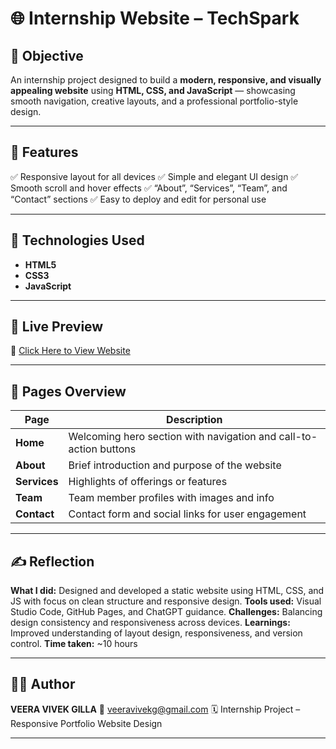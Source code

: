 # 🌐 Internship Website – TechSpark

## 🎯 Objective

An internship project designed to build a **modern, responsive, and visually appealing website** using **HTML, CSS, and JavaScript** — showcasing smooth navigation, creative layouts, and a professional portfolio-style design.

---

## 🧩 Features

✅ Responsive layout for all devices
✅ Simple and elegant UI design
✅ Smooth scroll and hover effects
✅ “About”, “Services”, “Team”, and “Contact” sections
✅ Easy to deploy and edit for personal use

---

## 🧰 Technologies Used

* **HTML5**
* **CSS3**
* **JavaScript**

---

## 🚀 Live Preview

🔗 [Click Here to View Website](https://veera-vivek.github.io/Internship_website/)

---

## 📘 Pages Overview

| **Page**     | **Description**                                                   |
| ------------ | ----------------------------------------------------------------- |
| **Home**     | Welcoming hero section with navigation and call-to-action buttons |
| **About**    | Brief introduction and purpose of the website                     |
| **Services** | Highlights of offerings or features                               |
| **Team**     | Team member profiles with images and info                         |
| **Contact**  | Contact form and social links for user engagement                 |

---

## ✍️ Reflection

**What I did:** Designed and developed a static website using HTML, CSS, and JS with focus on clean structure and responsive design.
**Tools used:** Visual Studio Code, GitHub Pages, and ChatGPT guidance.
**Challenges:** Balancing design consistency and responsiveness across devices.
**Learnings:** Improved understanding of layout design, responsiveness, and version control.
**Time taken:** ~10 hours

---

## 👨‍💻 Author

**VEERA VIVEK GILLA**
📧 veeravivekg@gmail.com
🗓️ Internship Project – Responsive Portfolio Website Design

---


